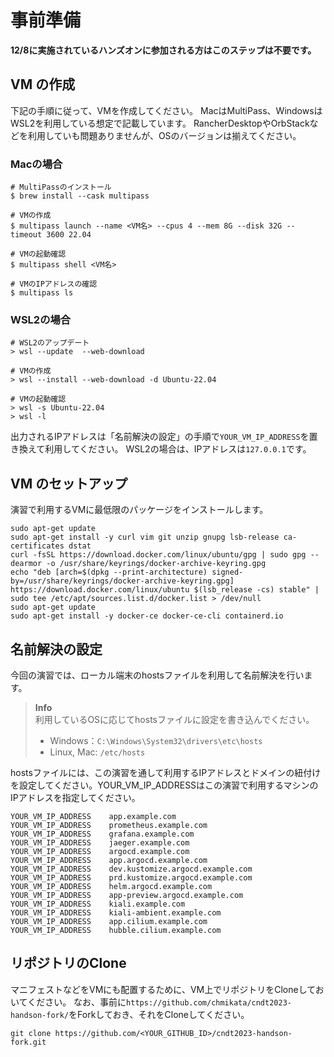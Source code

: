 # 事前準備

**12/8に実施されているハンズオンに参加される方はこのステップは不要です。**

## VM の作成

下記の手順に従って、VMを作成してください。
MacはMultiPass、WindowsはWSL2を利用している想定で記載しています。
RancherDesktopやOrbStackなどを利用していも問題ありませんが、OSのバージョンは揃えてください。

### Macの場合
```
# MultiPassのインストール
$ brew install --cask multipass

# VMの作成
$ multipass launch --name <VM名> --cpus 4 --mem 8G --disk 32G --timeout 3600 22.04

# VMの起動確認
$ multipass shell <VM名>

# VMのIPアドレスの確認
$ multipass ls
```

### WSL2の場合
```
# WSL2のアップデート
> wsl --update  --web-download

# VMの作成
> wsl --install --web-download -d Ubuntu-22.04

# VMの起動確認
> wsl -s Ubuntu-22.04
> wsl -l
```

出力されるIPアドレスは「名前解決の設定」の手順で`YOUR_VM_IP_ADDRESS`を置き換えて利用してください。
WSL2の場合は、IPアドレスは`127.0.0.1`です。

## VM のセットアップ
演習で利用するVMに最低限のパッケージをインストールします。

```
sudo apt-get update
sudo apt-get install -y curl vim git unzip gnupg lsb-release ca-certificates dstat
curl -fsSL https://download.docker.com/linux/ubuntu/gpg | sudo gpg --dearmor -o /usr/share/keyrings/docker-archive-keyring.gpg
echo "deb [arch=$(dpkg --print-architecture) signed-by=/usr/share/keyrings/docker-archive-keyring.gpg] https://download.docker.com/linux/ubuntu $(lsb_release -cs) stable" | sudo tee /etc/apt/sources.list.d/docker.list > /dev/null
sudo apt-get update
sudo apt-get install -y docker-ce docker-ce-cli containerd.io
```

## 名前解決の設定

今回の演習では、ローカル端末のhostsファイルを利用して名前解決を行います。

> **Info**  
> 利用しているOSに応じてhostsファイルに設定を書き込んでください。
> - Windows：`C:\Windows\System32\drivers\etc\hosts`
> - Linux, Mac: `/etc/hosts`

hostsファイルには、この演習を通して利用するIPアドレスとドメインの紐付けを設定してください。YOUR_VM_IP_ADDRESSはこの演習で利用するマシンのIPアドレスを指定してください。

```
YOUR_VM_IP_ADDRESS    app.example.com
YOUR_VM_IP_ADDRESS    prometheus.example.com
YOUR_VM_IP_ADDRESS    grafana.example.com
YOUR_VM_IP_ADDRESS    jaeger.example.com
YOUR_VM_IP_ADDRESS    argocd.example.com
YOUR_VM_IP_ADDRESS    app.argocd.example.com
YOUR_VM_IP_ADDRESS    dev.kustomize.argocd.example.com
YOUR_VM_IP_ADDRESS    prd.kustomize.argocd.example.com
YOUR_VM_IP_ADDRESS    helm.argocd.example.com
YOUR_VM_IP_ADDRESS    app-preview.argocd.example.com
YOUR_VM_IP_ADDRESS    kiali.example.com
YOUR_VM_IP_ADDRESS    kiali-ambient.example.com
YOUR_VM_IP_ADDRESS    app.cilium.example.com
YOUR_VM_IP_ADDRESS    hubble.cilium.example.com
```

## リポジトリのClone

マニフェストなどをVMにも配置するために、VM上でリポジトリをCloneしておいてください。
なお、事前に```https://github.com/chmikata/cndt2023-handson-fork/```をForkしておき、それをCloneしてください。

```shell
git clone https://github.com/<YOUR_GITHUB_ID>/cndt2023-handson-fork.git
```
